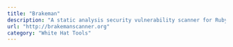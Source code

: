 ```yaml
---
title: "Brakeman"
description: "A static analysis security vulnerability scanner for Ruby on Rails applications."
url: "http://brakemanscanner.org"
category: "White Hat Tools"
---
```

